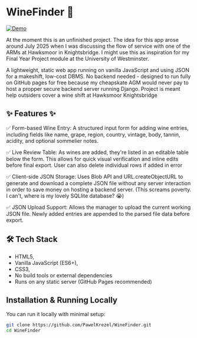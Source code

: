 # WineFinder 🍷

[![Demo](https://img.shields.io/badge/demo-live-brightgreen.svg)](https://pawelkrezel.github.io/WineFinder/)  

At the moment this is an unfinished project. The idea for this app arose around July 2025 when I was discussing the flow of service with one of the ARMs at Hawksmoor in Knightsbridge. I might use this as inspiration for my Final Year Project module at the University of Westminster.


A lightweight, static web app running on vanilla JavaScript and using JSON for a makeshift, low-cost DBMS. No backend needed - designed to run fully on GitHub pages for free because my cheapskate AGM would never pay to host a propper secure backend server running Django.
Project is meant help outsiders cover a wine shift at Hawksmoor Knightsbridge

## ✨ Features ✨

✅ Form-based Wine Entry:
A structured input form for adding wine entries, including fields like name, grape, region, country, vintage, body, tannin, acidity, and optional sommelier notes.

✅ Live Review Table:
As wines are added, they're listed in an editable table below the form. This allows for quick visual verification and inline edits before final export.
User can also delete individual rows if added in error

✅ Client-side JSON Storage:
Uses Blob API and URL.createObjectURL to generate and download a complete JSON file without any server interaction in order to save money on hosting a backend server.
(This screams poverty. I can't, where is my lovely SQLlite database? 😭)

✅ JSON Upload Support:
Allows the manager to upload the current working JSON file. Newly added entries are appended to the parsed file data before export.


## 🛠 Tech Stack
- HTML5,
- Vanilla JavaScript (ES6+),
- CSS3,
- No build tools or external dependencies
- Runs on any static server (GitHub Pages recommended)




## Installation & Running Locally

You can run it locally with minimal setup:

```bash
git clone https://github.com/PawelKrezel/WineFinder.git
cd WineFinder
